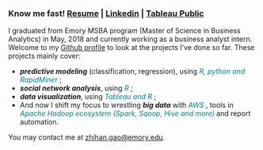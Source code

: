  
### Know me fast! [Resume](https://github.com/ZiHG/ZiHG.github.io/blob/master/Gao-Zhihan%20(Kay).pdf) | [Linkedin](https://www.linkedin.com/in/zhihangao) | [Tableau Public](https://public.tableau.com/profile/zihg#!/)

I graduated from Emory MSBA program (Master of Science in Business Analytics) in May, 2018 and currently working as a business analyst intern. Welcome to my [Github profile](https://github.com/ZiHG) to look at the projects I’ve done so far. These projects mainly cover: 

+ ***predictive modeling*** (classification, regression), using <span style="color:teal">*R, python and RapidMiner* </span>; 
+ ***social network analysis***, using <span style="color:teal">*R* </span>; 
+ ***data visualization***, using <span style="color:teal">*Tableau and R* </span>;
+ And now I shift my focus to wrestling ***big data*** with <span style="color:teal">*AWS* </span> , tools in <span style="color:teal">*Apache Hadoop ecosystem (Spark, Sqoop, Hive and more)* </span> and report automation. 


You may contact me at zhihan.gao@emory.edu.






